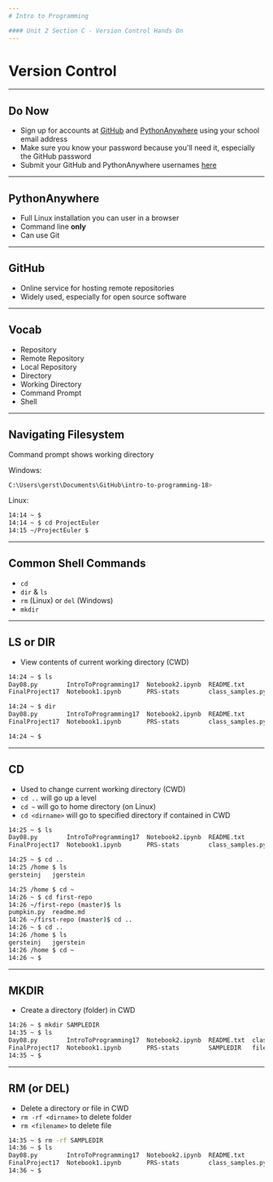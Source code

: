 ```yaml
---
# Intro to Programming

#### Unit 2 Section C - Version Control Hands On
---
```

# Version Control
---
## Do Now

* Sign up for accounts at [GitHub](http://www.github.com) and [PythonAnywhere](http://www.pythonanywhere.com) using your school email address
* Make sure you know your password because you'll need it, especially the GitHub password
* Submit your GitHub and PythonAnywhere usernames [here](https://airtable.com/shr3i6UdKgdjeXsRy)
---
## PythonAnywhere

* Full Linux installation you can user in a browser
* Command line **only**
* Can use Git
---
## GitHub

* Online service for hosting remote repositories
* Widely used, especially for open source software
---
## Vocab

* Repository
* Remote Repository
* Local Repository
* Directory
* Working Directory
* Command Prompt
* Shell
---
## Navigating Filesystem

Command prompt shows working directory

Windows:
```bash
C:\Users\gerst\Documents\GitHub\intro-to-programming-18>
```

Linux:
```bash
14:14 ~ $ 
14:14 ~ $ cd ProjectEuler
14:15 ~/ProjectEuler $ 
```
---
## Common Shell Commands

* `cd`
* `dir` & `ls`
* `rm` (Linux) or `del` (Windows)
* `mkdir`
---
## LS or DIR

* View contents of current working directory (CWD)

```bash
14:24 ~ $ ls
Day08.py        IntroToProgramming17  Notebook2.ipynb  README.txt        filescript.py  hello.py        processusernames.ipynb  pythagoras.py
FinalProject17  Notebook1.ipynb       PRS-stats        class_samples.py  first-repo     intro-to-lists  processusernames.py     usernames.csv

14:24 ~ $ dir
Day08.py        IntroToProgramming17  Notebook2.ipynb  README.txt        filescript.py  hello.py        processusernames.ipynb  pythagoras.py
FinalProject17  Notebook1.ipynb       PRS-stats        class_samples.py  first-repo     intro-to-lists  processusernames.py     usernames.csv

14:24 ~ $ 
```
---
## CD

* Used to change current working directory (CWD)
* `cd ..` will go up a level
* `cd ~` will go to home directory (on Linux)
* `cd <dirname>` will go to specified directory if contained in CWD

```bash
14:25 ~ $ ls
Day08.py        IntroToProgramming17  Notebook2.ipynb  README.txt        filescript.py  hello.py        processusernames.ipynb  pythagoras.py
FinalProject17  Notebook1.ipynb       PRS-stats        class_samples.py  first-repo     intro-to-lists  processusernames.py     usernames.csv

14:25 ~ $ cd ..
14:25 /home $ ls
gersteinj   jgerstein

14:25 /home $ cd ~
14:26 ~ $ cd first-repo
14:26 ~/first-repo (master)$ ls
pumpkin.py  readme.md
14:26 ~/first-repo (master)$ cd ..
14:26 ~ $ cd ..
14:26 /home $ ls
gersteinj   jgerstein
14:26 /home $ cd ~
14:26 ~ $ 
```
---
## MKDIR

* Create a directory (folder) in CWD

```bash
14:26 ~ $ mkdir SAMPLEDIR
14:35 ~ $ ls
Day08.py        IntroToProgramming17  Notebook2.ipynb  README.txt  class_samples.py  first-repo  intro-to-lists          processusernames.py  usernames.csv
FinalProject17  Notebook1.ipynb       PRS-stats        SAMPLEDIR   filescript.py     hello.py    processusernames.ipynb  pythagoras.py
14:35 ~ $ 
```
---
## RM (or DEL)

* Delete a directory or file in CWD
* `rm -rf <dirname>` to delete folder
* `rm <filename>` to delete file

```bash
14:35 ~ $ rm -rf SAMPLEDIR
14:36 ~ $ ls
Day08.py        IntroToProgramming17  Notebook2.ipynb  README.txt        filescript.py  hello.py        processusernames.ipynb  pythagoras.py
FinalProject17  Notebook1.ipynb       PRS-stats        class_samples.py  first-repo     intro-to-lists  processusernames.py     usernames.csv
14:36 ~ $ 
```